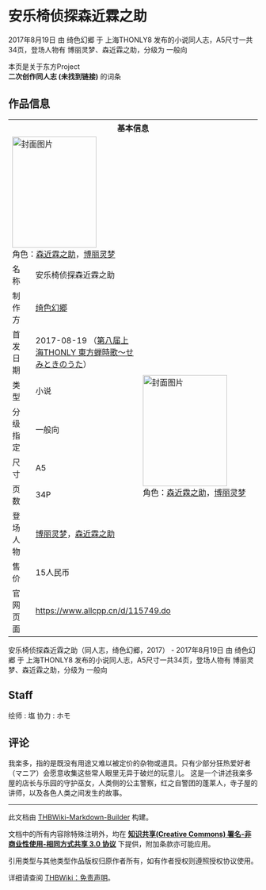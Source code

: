 # 安乐椅侦探森近霖之助

<!-- source html: G:\repos\THBWiki-Markdown-Builder\THBWikiMarkdown\Temp\main\8\8b\ns0%3A%E5%AE%89%E4%B9%90%E6%A4%85%E4%BE%A6%E6%8E%A2%E6%A3%AE%E8%BF%91%E9%9C%96%E4%B9%8B%E5%8A%A9.html -->

2017年8月19日 由 绮色幻郷 于 上海THONLY8 发布的小说同人志，A5尺寸一共34页，登场人物有 博丽灵梦、森近霖之助，分级为 一般向

本页是关于东方Project  
 **二次创作同人志 (未找到链接)** 的词条
## 作品信息

<table><tbody><tr><th colspan="3">基本信息</th></tr><tr><td class="cover-artwork-mobile" colspan="2"><a href="./文件-安乐椅侦探森近霖之助封面.jpg.md" class="image" title="封面图片"><img alt="封面图片" src="https://upload.thwiki.cc/thumb/f/f5/%E5%AE%89%E4%B9%90%E6%A4%85%E4%BE%A6%E6%8E%A2%E6%A3%AE%E8%BF%91%E9%9C%96%E4%B9%8B%E5%8A%A9%E5%B0%81%E9%9D%A2.jpg/170px-%E5%AE%89%E4%B9%90%E6%A4%85%E4%BE%A6%E6%8E%A2%E6%A3%AE%E8%BF%91%E9%9C%96%E4%B9%8B%E5%8A%A9%E5%B0%81%E9%9D%A2.jpg" decoding="async" loading="lazy" width="170" height="224" srcset="https://upload.thwiki.cc/thumb/f/f5/%E5%AE%89%E4%B9%90%E6%A4%85%E4%BE%A6%E6%8E%A2%E6%A3%AE%E8%BF%91%E9%9C%96%E4%B9%8B%E5%8A%A9%E5%B0%81%E9%9D%A2.jpg/256px-%E5%AE%89%E4%B9%90%E6%A4%85%E4%BE%A6%E6%8E%A2%E6%A3%AE%E8%BF%91%E9%9C%96%E4%B9%8B%E5%8A%A9%E5%B0%81%E9%9D%A2.jpg 1.5x, https://upload.thwiki.cc/thumb/f/f5/%E5%AE%89%E4%B9%90%E6%A4%85%E4%BE%A6%E6%8E%A2%E6%A3%AE%E8%BF%91%E9%9C%96%E4%B9%8B%E5%8A%A9%E5%B0%81%E9%9D%A2.jpg/341px-%E5%AE%89%E4%B9%90%E6%A4%85%E4%BE%A6%E6%8E%A2%E6%A3%AE%E8%BF%91%E9%9C%96%E4%B9%8B%E5%8A%A9%E5%B0%81%E9%9D%A2.jpg 2x" data-file-width="2480" data-file-height="3259"></a><div class="cover-char">角色：<a href="./森近霖之助.md" title="森近霖之助">森近霖之助</a>，<a href="./博丽灵梦.md" title="博丽灵梦">博丽灵梦</a></div></td>
</tr><tr><td class="label">名称</td><td colspan="2"> 安乐椅侦探森近霖之助 </td></tr><tr><td class="label">制作方</td><td><a href="./绮色幻郷.md" title="绮色幻郷">绮色幻郷</a></td><td class="cover-artwork" rowspan="8" style="min-width:224px;"><a href="./文件-安乐椅侦探森近霖之助封面.jpg.md" class="image" title="封面图片"><img alt="封面图片" src="https://upload.thwiki.cc/thumb/f/f5/%E5%AE%89%E4%B9%90%E6%A4%85%E4%BE%A6%E6%8E%A2%E6%A3%AE%E8%BF%91%E9%9C%96%E4%B9%8B%E5%8A%A9%E5%B0%81%E9%9D%A2.jpg/170px-%E5%AE%89%E4%B9%90%E6%A4%85%E4%BE%A6%E6%8E%A2%E6%A3%AE%E8%BF%91%E9%9C%96%E4%B9%8B%E5%8A%A9%E5%B0%81%E9%9D%A2.jpg" decoding="async" loading="lazy" width="170" height="224" srcset="https://upload.thwiki.cc/thumb/f/f5/%E5%AE%89%E4%B9%90%E6%A4%85%E4%BE%A6%E6%8E%A2%E6%A3%AE%E8%BF%91%E9%9C%96%E4%B9%8B%E5%8A%A9%E5%B0%81%E9%9D%A2.jpg/256px-%E5%AE%89%E4%B9%90%E6%A4%85%E4%BE%A6%E6%8E%A2%E6%A3%AE%E8%BF%91%E9%9C%96%E4%B9%8B%E5%8A%A9%E5%B0%81%E9%9D%A2.jpg 1.5x, https://upload.thwiki.cc/thumb/f/f5/%E5%AE%89%E4%B9%90%E6%A4%85%E4%BE%A6%E6%8E%A2%E6%A3%AE%E8%BF%91%E9%9C%96%E4%B9%8B%E5%8A%A9%E5%B0%81%E9%9D%A2.jpg/341px-%E5%AE%89%E4%B9%90%E6%A4%85%E4%BE%A6%E6%8E%A2%E6%A3%AE%E8%BF%91%E9%9C%96%E4%B9%8B%E5%8A%A9%E5%B0%81%E9%9D%A2.jpg 2x" data-file-width="2480" data-file-height="3259"></a><div class="cover-char">角色：<a href="./森近霖之助.md" title="森近霖之助">森近霖之助</a>，<a href="./博丽灵梦.md" title="博丽灵梦">博丽灵梦</a></div></td>
</tr><tr><td class="label">首发日期</td><td>2017-08-19&#160;（<a href="/展会作品列表?e=%E4%B8%8A%E6%B5%B7THONLY%238">第八届上海THONLY 東方蝉時歌～せみときのうた</a>）</td></tr><tr><td class="label">类型</td><td>小说</td></tr><tr><td class="label">分级指定</td><td>一般向</td></tr><tr><td class="label">尺寸</td><td>A5</td></tr><tr><td class="label">页数</td><td>34P</td></tr><tr><td class="label">登场人物</td><td><a href="./博丽灵梦.md" title="博丽灵梦">博丽灵梦</a>，<a href="./森近霖之助.md" title="森近霖之助">森近霖之助</a></td></tr><tr><td class="label">售价</td><td>15人民币</td></tr>
<tr><td class="label">官网页面</td><td colspan="2"><a rel="nofollow" class="external free" href="https://www.allcpp.cn/d/115749.do">https://www.allcpp.cn/d/115749.do</a></td></tr></tbody></table>

安乐椅侦探森近霖之助（同人志，绮色幻郷，2017） - 2017年8月19日 由 绮色幻郷 于 上海THONLY8 发布的小说同人志，A5尺寸一共34页，登场人物有 博丽灵梦、森近霖之助，分级为 一般向
## Staff
绘师
: 塩
协力
: ホモ

## 评论
  
我楽多，指的是既没有用途又难以被定价的杂物或道具。只有少部分狂热爱好者（マニア）会愿意收集这些常人眼里无异于破烂的玩意儿。
这是一个讲述我楽多屋的店长与乐园的守护巫女，人类侧的公主警察，红之自警团的蓬莱人，寺子屋的讲师，以及各色人类之间发生的故事。
  
  
  

  





---

此文档由 [THBWiki-Markdown-Builder](https://github.com/Delsin-Yu/THBWiki-Markdown-Builder) 构建。

文档中的所有内容除特殊注明外，均在 [**知识共享(Creative Commons) 署名-非商业性使用-相同方式共享 3.0 协议**](https://creativecommons.org/licenses/by-sa/3.0/deed.zh-hans) 下提供，附加条款亦可能应用。

引用类型与其他类型作品版权归原作者所有，如有作者授权则遵照授权协议使用。

详细请查阅 [THBWiki：免责声明](https://thbwiki.cc/THBWiki:%E5%85%8D%E8%B4%A3%E5%A3%B0%E6%98%8E)。

